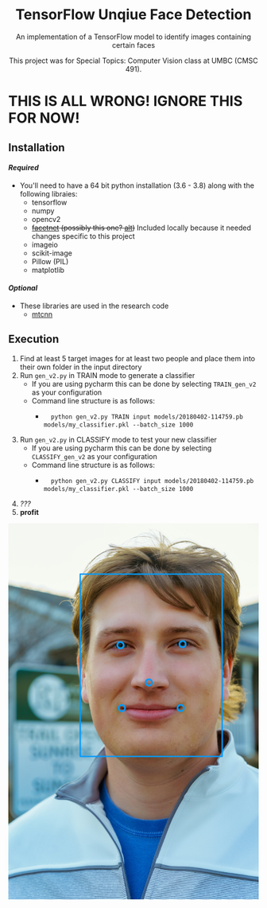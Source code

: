 <h1 align="center">
   TensorFlow Unqiue Face Detection
</h1>
<p align="center">
   An implementation of a TensorFlow model to identify images containing certain faces
 </p>
 <p align="center">
  This project was for Special Topics: Computer Vision class at UMBC (CMSC 491).
</p>

# **THIS IS ALL WRONG! IGNORE THIS FOR NOW!**

## Installation

#### _Required_

* You'll need to have a 64 bit python installation (3.6 - 3.8) along with the following libraies:
    - tensorflow
    - numpy
    - opencv2
    - ~~[facetnet](https://github.com/davidsandberg/facenet) (possibly this
      one? [alt](https://github.com/jonaphin/facenet))~~ Included locally because it needed changes specific to this
      project
    - imageio
    - scikit-image 
    - Pillow (PIL) 
    - matplotlib
    
#### _Optional_
* These libraries are used in the research code
    - [mtcnn](https://github.com/ipazc/mtcnn) 
    
## Execution

1. Find at least 5 target images for at least two people and place them into their own folder in the input directory
2. Run `gen_v2.py` in TRAIN mode to generate a classifier
    * If you are using pycharm this can be done by selecting `TRAIN_gen_v2` as your configuration
    * Command line structure is as follows:
        * ```shell
            python gen_v2.py TRAIN input models/20180402-114759.pb models/my_classifier.pkl --batch_size 1000
            ```
3. Run `gen_v2.py` in CLASSIFY mode to test your new classifier
    * If you are using pycharm this can be done by selecting `CLASSIFY_gen_v2` as your configuration
    * Command line structure is as follows:
        * ```shell
            python gen_v2.py CLASSIFY input models/20180402-114759.pb models/my_classifier.pkl --batch_size 1000
            ```
4. _???_
5. **profit**

![chas](research/result.jpg)